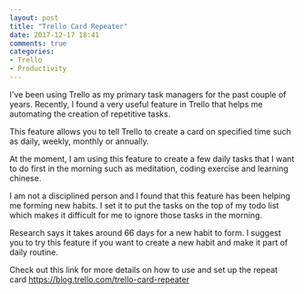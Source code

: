 ```yaml
---
layout: post
title: "Trello Card Repeater"
date: 2017-12-17 18:41
comments: true
categories: 
- Trello
- Productivity
---
```


I've been using Trello as my primary task managers for the past couple of years.  Recently, I found a very useful feature in Trello that helps me automating the creation of repetitive tasks. 

This feature allows you to tell Trello to create a card on specified time such as daily, weekly, monthly or annually. 

At the moment, I am using this feature to create a few daily tasks that I want to do first in the morning such as meditation, coding exercise and learning chinese. 

I am not a disciplined person and I found that this feature has been helping me forming new habits. I set it to put the tasks on the top of my todo list which makes it difficult for me to ignore those tasks in the morning.

Research says it takes around 66 days for a new habit to form. I suggest you to try this feature if you want to create a new habit and make it part of daily routine.

Check out this link for more details on how to use and set up the repeat card https://blog.trello.com/trello-card-repeater
